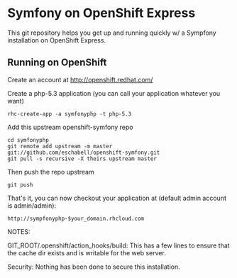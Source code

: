 Symfony on OpenShift Express
============================

This git repository helps you get up and running quickly w/ a Sympfony installation
on OpenShift Express.


Running on OpenShift
----------------------------

Create an account at http://openshift.redhat.com/

Create a php-5.3 application (you can call your application whatever you want)

    rhc-create-app -a symfonyphp -t php-5.3

Add this upstream openshift-symfony repo

    cd symfonyphp
    git remote add upstream -m master git://github.com/eschabell/openshift-symfony.git
    git pull -s recursive -X theirs upstream master
    
Then push the repo upstream

    git push

That's it, you can now checkout your application at (default admin account is admin/admin):

    http://sympfonyphp-$your_domain.rhcloud.com


NOTES:

GIT_ROOT/.openshift/action_hooks/build:
  This has a few lines to ensure that the cache dir exists and is writable for the web server.

Security:
Nothing has been done to secure this installation.
